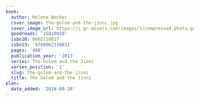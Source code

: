 ```yaml
---
book:
  author: Helene Wecker
  cover_image: the-golem-and-the-jinni.jpg
  cover_image_url: https://i.gr-assets.com/images/S/compressed.photo.goodreads.com/books/1349205573l/15819028._SX98_.jpg
  goodreads: '15819028'
  isbn10: 0062110837
  isbn13: '9780062110831'
  pages: '486'
  publication_year: '2013'
  series: The Golem and the Jinni
  series_position: '1'
  slug: the-golem-and-the-jinni
  title: The Golem and the Jinni
plan:
  date_added: '2018-08-20'
---
```

